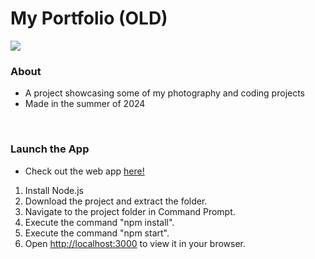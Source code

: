 # My Portfolio (OLD)

<img src="ProjectPromoImage.gif"/>

<br>

### About

- A project showcasing some of my photography and coding projects
- Made in the summer of 2024

<br>

### Launch the App

- Check out the web app [here!](https://krishhfi.github.io/Kristopher-Pepper-Portfolio-OLD/)

1) Install Node.js
2) Download the project and extract the folder.
3) Navigate to the project folder in Command Prompt.
4) Execute the command "npm install".
5) Execute the command "npm start".
6) Open [http://localhost:3000](http://localhost:3000) to view it in your browser.

